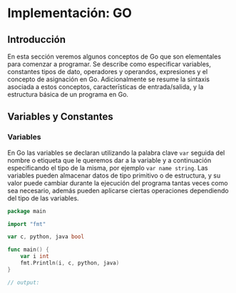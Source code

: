 # Implementación: GO

## Introducción

En esta sección veremos algunos conceptos de Go que son elementales para comenzar a programar. Se describe como especificar variables, constantes tipos de dato, operadores y operandos, expresiones y el concepto de asignación en Go.
Adicionalmente se resume la sintaxis asociada a estos conceptos, caracterīsticas de entrada/salida, y la estructura básica de un programa en Go.


## Variables y Constantes

### Variables

En Go las variables se declaran utilizando la palabra clave `var` seguida del nombre o etiqueta que le queremos dar a la variable y a continuación especificando el tipo de la misma, por ejemplo `var name string`. Las variables pueden almacenar datos de tipo primitivo o de estructura, y su valor puede cambiar durante la ejecución del programa tantas veces como sea necesario, además pueden aplicarse ciertas operaciones dependiendo del tipo de las variables.

```go
package main

import "fmt"

var c, python, java bool

func main() {
	var i int
	fmt.Println(i, c, python, java)
}

// output: 
```
